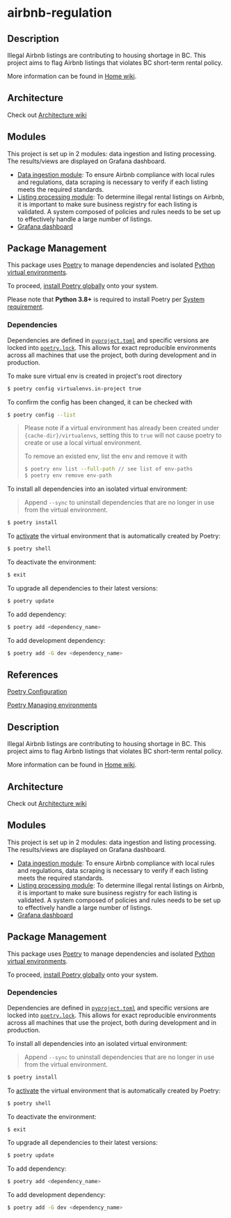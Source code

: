 # airbnb-regulation

## Description

Illegal Airbnb listings are contributing to housing shortage in BC. This project aims to flag Airbnb listings that violates BC short-term rental policy.

More information can be found in [Home wiki](https://github.com/CodeForBc/airbnb-regulation/wiki).

## Architecture
Check out [Architecture wiki](https://github.com/CodeForBc/airbnb-regulation/wiki/Architecture)

## Modules
This project is set up in 2 modules: data ingestion and listing processing. The results/views are displayed on Grafana dashboard.

- [Data ingestion module](https://github.com/CodeForBc/airbnb-regulation/wiki/Data-Ingestion-Module): To ensure Airbnb compliance with local rules and regulations, data scraping is necessary to verify if each listing meets the required standards.
- [Listing processing module](https://github.com/CodeForBc/airbnb-regulation/wiki/Listing-processing-module): To determine illegal rental listings on Airbnb, it is important to make sure business registry for each listing is validated. A system composed of policies and rules needs to be set up to effectively handle a large number of listings.
- [Grafana dashboard](https://github.com/CodeForBc/airbnb-regulation/wiki/Grafana-dashboard)

## Package Management

This package uses [Poetry](https://python-poetry.org/) to manage dependencies and
isolated [Python virtual environments](https://docs.python.org/3/library/venv.html).

To proceed,
[install Poetry globally](https://python-poetry.org/docs/#installation)
onto your system.

Please note that **Python 3.8+** is required to install Poetry per [System requirement](https://python-poetry.org/docs/#system-requirements).

### Dependencies

Dependencies are defined in [`pyproject.toml`](./pyproject.toml) and specific versions are locked
into [`poetry.lock`](./poetry.lock). This allows for exact reproducible environments across
all machines that use the project, both during development and in production.

To make sure virtual env is created in project's root directory
```bash
$ poetry config virtualenvs.in-project true
```

To confirm the config has been changed, it can be checked with 
```bash
$ poetry config --list
```

> Please note if a virtual environment has already been created under `{cache-dir}/virtualenvs`, setting this to `true` will not cause poetry to create or use a local virtual environment.
> 
> To remove an existed env, list the env and remove it with
> ```bash
> $ poetry env list --full-path // see list of env-paths
> $ poetry env remove env-path
> ```

To install all dependencies into an isolated virtual environment:

> Append `--sync` to uninstall dependencies that are no longer in use from the virtual environment.

```bash
$ poetry install
```

To [activate](https://python-poetry.org/docs/basic-usage#activating-the-virtual-environment) the
virtual environment that is automatically created by Poetry:

```bash
$ poetry shell
```

To deactivate the environment:

```bash
$ exit
```

To upgrade all dependencies to their latest versions:

```bash
$ poetry update
```

To add dependency:

```bash
$ poetry add <dependency_name>
```

To add development dependency:
```bash
$ poetry add -G dev <dependency_name>
```

## References

[Poetry Configuration](https://python-poetry.org/docs/configuration/)

[Poetry Managing environments](https://python-poetry.org/docs/managing-environments/)

## Description

Illegal Airbnb listings are contributing to housing shortage in BC. This project aims to flag Airbnb listings that violates BC short-term rental policy.

More information can be found in [Home wiki](https://github.com/CodeForBc/airbnb-regulation/wiki).

## Architecture
Check out [Architecture wiki](https://github.com/CodeForBc/airbnb-regulation/wiki/Architecture)

## Modules
This project is set up in 2 modules: data ingestion and listing processing. The results/views are displayed on Grafana dashboard.

- [Data ingestion module](https://github.com/CodeForBc/airbnb-regulation/wiki/Data-Ingestion-Module): To ensure Airbnb compliance with local rules and regulations, data scraping is necessary to verify if each listing meets the required standards.
- [Listing processing module](https://github.com/CodeForBc/airbnb-regulation/wiki/Listing-processing-module): To determine illegal rental listings on Airbnb, it is important to make sure business registry for each listing is validated. A system composed of policies and rules needs to be set up to effectively handle a large number of listings.
- [Grafana dashboard](https://github.com/CodeForBc/airbnb-regulation/wiki/Grafana-dashboard)

## Package Management

This package uses [Poetry](https://python-poetry.org/) to manage dependencies and
isolated [Python virtual environments](https://docs.python.org/3/library/venv.html).

To proceed,
[install Poetry globally](https://python-poetry.org/docs/#installation)
onto your system.

### Dependencies

Dependencies are defined in [`pyproject.toml`](./pyproject.toml) and specific versions are locked
into [`poetry.lock`](./poetry.lock). This allows for exact reproducible environments across
all machines that use the project, both during development and in production.

To install all dependencies into an isolated virtual environment:

> Append `--sync` to uninstall dependencies that are no longer in use from the virtual environment.

```bash
$ poetry install
```

To [activate](https://python-poetry.org/docs/basic-usage#activating-the-virtual-environment) the
virtual environment that is automatically created by Poetry:

```bash
$ poetry shell
```

To deactivate the environment:

```bash
$ exit
```

To upgrade all dependencies to their latest versions:

```bash
$ poetry update
```

To add dependency:

```bash
$ poetry add <dependency_name>
```

To add development dependency:
```bash
$ poetry add -G dev <dependency_name>
```